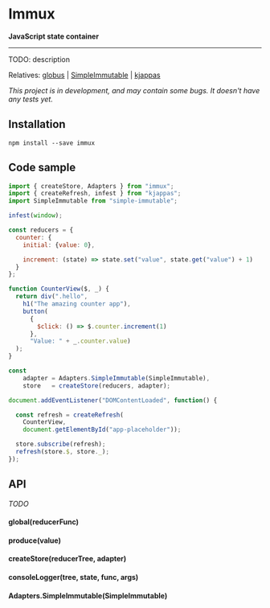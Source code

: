 
# Immux

**JavaScript state container**

---

TODO: description

Relatives: [globus](https://github.com/jbe/globus) | [SimpleImmutable](https://github.com/jbe/simple-immutable) | [kjappas](https://github.com/jbe/kjappas)

*This project is in development, and may contain some bugs. It doesn't have any tests yet.*

## Installation

`npm install --save immux`

## Code sample

```javascript
import { createStore, Adapters } from "immux";
import { createRefresh, infest } from "kjappas";
import SimpleImmutable from "simple-immutable";

infest(window);

const reducers = {
  counter: {
    initial: {value: 0},

    increment: (state) => state.set("value", state.get("value") + 1)
  }
};

function CounterView($, _) {
  return div(".hello",
    h1("The amazing counter app"),
    button(
      {
        $click: () => $.counter.increment(1)
      },
      "Value: " + _.counter.value)
  );
}

const
    adapter = Adapters.SimpleImmutable(SimpleImmutable),
    store   = createStore(reducers, adapter);

document.addEventListener("DOMContentLoaded", function() {

  const refresh = createRefresh(
    CounterView,
    document.getElementById("app-placeholder"));

  store.subscribe(refresh);
  refresh(store.$, store._);
});
```

## API

*TODO*

#### global(reducerFunc)
#### produce(value)
#### createStore(reducerTree, adapter)
#### consoleLogger(tree, state, func, args)

#### Adapters.SimpleImmutable(SimpleImmutable)
